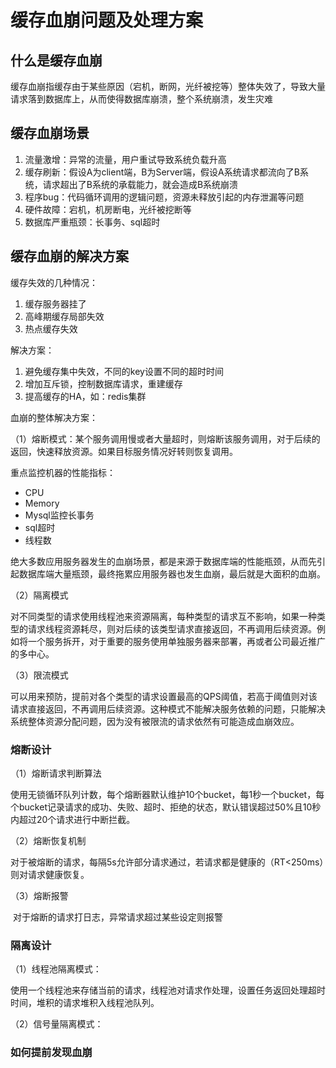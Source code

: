 # 缓存血崩问题及处理方案

## 什么是缓存血崩

缓存血崩指缓存由于某些原因（宕机，断网，光纤被挖等）整体失效了，导致大量请求落到数据库上，从而使得数据库崩溃，整个系统崩溃，发生灾难

## 缓存血崩场景

1. 流量激增：异常的流量，用户重试导致系统负载升高
2. 缓存刷新：假设A为client端，B为Server端，假设A系统请求都流向了B系统，请求超出了B系统的承载能力，就会造成B系统崩溃
3. 程序bug：代码循环调用的逻辑问题，资源未释放引起的内存泄漏等问题
4. 硬件故障：宕机，机房断电，光纤被挖断等
5. 数据库严重瓶颈：长事务、sql超时



## 缓存血崩的解决方案

缓存失效的几种情况：

1. 缓存服务器挂了
2. 高峰期缓存局部失效
3. 热点缓存失效

解决方案：

1. 避免缓存集中失效，不同的key设置不同的超时时间
2. 增加互斥锁，控制数据库请求，重建缓存
3. 提高缓存的HA，如：redis集群

血崩的整体解决方案：

（1）熔断模式：某个服务调用慢或者大量超时，则熔断该服务调用，对于后续的返回，快速释放资源。如果目标服务情况好转则恢复调用。

重点监控机器的性能指标：

- CPU
- Memory
- Mysql监控长事务
- sql超时
- 线程数

绝大多数应用服务器发生的血崩场景，都是来源于数据库端的性能瓶颈，从而先引起数据库端大量瓶颈，最终拖累应用服务器也发生血崩，最后就是大面积的血崩。

（2）隔离模式

对不同类型的请求使用线程池来资源隔离，每种类型的请求互不影响，如果一种类型的请求线程资源耗尽，则对后续的该类型请求直接返回，不再调用后续资源。例如将一个服务拆开，对于重要的服务使用单独服务器来部署，再或者公司最近推广的多中心。

（3）限流模式

可以用来预防，提前对各个类型的请求设置最高的QPS阈值，若高于阈值则对该请求直接返回，不再调用后续资源。这种模式不能解决服务依赖的问题，只能解决系统整体资源分配问题，因为没有被限流的请求依然有可能造成血崩效应。

### 熔断设计

（1）熔断请求判断算法

​	使用无锁循环队列计数，每个熔断器默认维护10个bucket，每1秒一个bucket，每个bucket记录请求的成功、失败、超时、拒绝的状态，默认错误超过50%且10秒内超过20个请求进行中断拦截。

（2）熔断恢复机制

​	对于被熔断的请求，每隔5s允许部分请求通过，若请求都是健康的（RT<250ms）则对请求健康恢复。

（3）熔断报警

​	对于熔断的请求打日志，异常请求超过某些设定则报警

### 隔离设计

（1）线程池隔离模式：

使用一个线程池来存储当前的请求，线程池对请求作处理，设置任务返回处理超时时间，堆积的请求堆积入线程池队列。





（2）信号量隔离模式：







### 如何提前发现血崩

